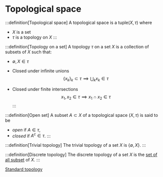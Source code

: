 # Topological space

:::definition[Topological space]
A topological space is a tuple$(X, \tau)$ where

* $X$ is a set
* $\tau$ is a topology on $X$
:::

:::definition[Topology on a set]
A topology $\tau$ on a set $X$ is a collection of subsets of $X$ such that:

* $\emptyset, X \in \tau$

* Closed under infinite unions
  $$
  \displaystyle \{x_k\}_k \subset \tau \implies \bigcup_k x_k \in \tau
  $$

* Closed under finite intersections
  $$
  x_1, x_2 \in \tau \implies x_1 \cap x_2 \in \tau
  $$
:::

:::definition[Open set]
A subset $A \subset X$ of a topological space $(X, \tau)$ is said to be

* _open_ if $A \in \tau$,
* _closed_ if $A^c \in \tau$.
:::

:::definition[Trivial topology]
The trivial topology of a set $X$ is $\{\emptyset,X\}$.
:::

:::definition[Discrete topology]
The discrete topology of a set $X$ is the [set of all subset](power-set) of $X$.
:::

[Standard topology]()
